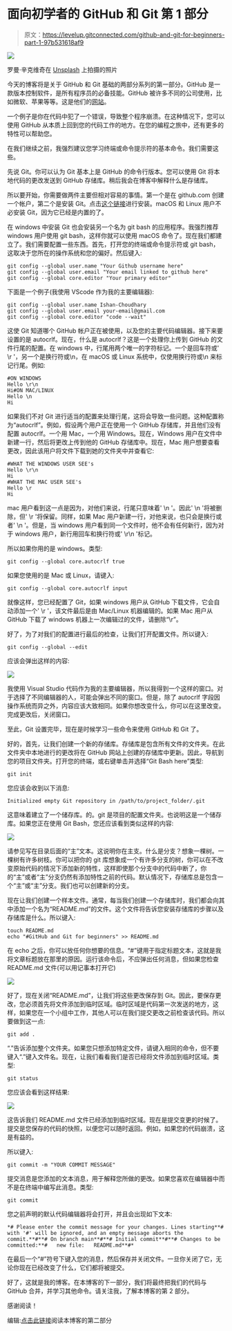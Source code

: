 # 面向初学者的 GitHub 和 Git 第 1 部分

> 原文：<https://levelup.gitconnected.com/github-and-git-for-beginners-part-1-97b531618af9>

![](img/985e0d7fa62381b55020a07e5aa5615d.png)

罗曼·辛克维奇在 [Unsplash](https://unsplash.com/s/photos/git?utm_source=unsplash&utm_medium=referral&utm_content=creditCopyText) 上拍摄的照片

今天的博客将是关于 GitHub 和 Git 基础的两部分系列的第一部分。GitHub 是一款版本控制软件，是所有程序员的必备技能。GitHub 被许多不同的公司使用，比如微软、苹果等等。这是他们的[网站](https://github.com/)。

一个例子是你在代码中犯了一个错误，导致整个程序崩溃。在这种情况下，您可以使用 GitHub 从本质上回到您的代码工作的地方。在您的编程之旅中，还有更多的特性可以帮助您。

在我们继续之前，我强烈建议您学习终端或命令提示符的基本命令。我们需要这些。

先说 Git。你可以认为 Git 基本上是 GitHub 的命令行版本。您可以使用 Git 将本地代码的更改发送到 GitHub 存储库。稍后我会在博客中解释什么是存储库。

所以要开始，你需要做两件主要但相对容易的事情。第一个是在 github.com 创建一个帐户，第二个是安装 Git。点击[这个链接](https://git-scm.com/downloads)进行安装。macOS 和 Linux 用户不必安装 Git，因为它已经是内置的了。

在 windows 中安装 Git 也会安装另一个名为 git bash 的应用程序。我强烈推荐 windows 用户使用 git bash，这样你就可以使用 macOS 命令了。现在我们都建立了。我们需要配置一些东西。首先，打开您的终端或命令提示符或 git bash，这取决于您所在的操作系统和您的偏好。然后键入:

```
git config --global user.name "Your Github username here"
git config --global user.email "Your email linked to github here"
git config --global core.editor "Your primary editor"
```

下面是一个例子(我使用 VScode 作为我的主要编辑器):

```
git config --global user.name Ishan-Choudhary
git config --global user.email your-email@gmail.com
git config --global core.editor "code --wait"
```

这使 Git 知道哪个 GitHub 帐户正在被使用，以及您的主要代码编辑器。接下来要设置的是 autocrlf。现在，什么是 autocrlf？这是一个处理你上传到 GitHub 的文件行尾的配置。在 windows 中，行尾用两个唯一的字符标记。一个是回车符或' \r '，另一个是换行符或\n，在 macOS 或 Linux 系统中，仅使用换行符或\n 来标记行尾。例如:

```
#ON WINDOWS
Hello \r\n
Hi#ON MAC/LINUX
Hello \n
Hi
```

如果我们不对 Git 进行适当的配置来处理行尾，这将会导致一些问题。这种配置称为“autocrlf”。例如，假设两个用户正在使用一个 GitHub 存储库，并且他们没有配置 autocrlf。一个用 Mac，一个用 Windows。现在，Windows 用户在文件中新建一行，然后将更改上传到他的 GitHub 存储库中。现在，Mac 用户想要查看更改，因此该用户将文件下载到她的文件夹中并查看它:

```
#WHAT THE WINDOWS USER SEE's
Hello \r\n
Hi
#WHAT THE MAC USER SEE's
Hello \r
Hi
```

mac 用户看到这一点是因为，对他们来说，行尾只意味着' \n '。因此' \n '将被删除，但' \r '将保留。同样，如果 Mac 用户新建一行，对他来说，也只会是换行或者' \n '。但是，当 windows 用户看到同一个文件时，他不会有任何新行，因为对于 windows 用户，新行用回车和换行符或' \r\n '标记。

所以如果你用的是 windows。类型:

```
git config --global core.autocrlf true
```

如果您使用的是 Mac 或 Linux，请键入:

```
git config --global core.autocrlf input
```

就像这样，您已经配置了 Git，如果 windows 用户从 GitHub 下载文件，它会自动添加一个' \r '，该文件最后是由 Mac/Linux 机器编辑的。如果 Mac 用户从 GitHub 下载了 windows 机器上一次编辑过的文件，请删除“\r”。

好了，为了对我们的配置进行最后的检查，让我们打开配置文件。所以键入:

```
git config --global --edit
```

应该会弹出这样的内容:

![](img/61ffa3c012d37b143b71442ddd2a72f5.png)

我使用 Visual Studio 代码作为我的主要编辑器，所以我得到一个这样的窗口。对于选择了不同编辑器的人，可能会弹出不同的窗口。但是，除了 autocrlf 字段因操作系统而异之外，内容应该大致相同。如果你想改变什么，你可以在这里改变。完成更改后，关闭窗口。

至此，Git 设置完毕，现在是时候学习一些命令来使用 GitHub 和 Git 了。

好的，首先，让我们创建一个新的存储库。存储库是包含所有文件的文件夹。在此文件夹中本地进行的更改将在 GitHub 网站上创建的存储库中更新。因此，导航到您的项目文件夹。打开您的终端，或右键单击并选择“Git Bash here”类型:

```
git init
```

您应该会收到以下消息:

```
Initialized empty Git repository in /path/to/project_folder/.git
```

这意味着建立了一个储存库。的。git 是项目的配置文件夹。也说明这是一个储存库。如果您正在使用 Git Bash，您还应该看到类似这样的内容:

![](img/065d8efcf24b9121e19c63d3761c0448.png)

请参见写在目录后面的“主”文本。这说明你在主支。什么是分支？想象一棵树。一棵树有许多树枝。你可以把你的 git 库想象成一个有许多分支的树，你可以在不改变原始代码的情况下添加新的特性，这样即使那个分支中的代码中断了，你的“主”或者“主”分支仍然有添加特性之前的代码。默认情况下，存储库总是包含一个“主”或“主”分支。我们也可以创建新的分支。

现在让我们创建一个样本文件。通常，每当我们创建一个存储库时，我们都会向其中添加一个名为“README.md”的文件。这个文件将告诉您安装存储库的步骤以及存储库是什么。所以键入:

```
touch README.md
echo "#GitHub and Git for beginners" >> README.md
```

在 echo 之后，你可以放任何你想要的信息。“#”键用于指定标题文本，这就是我将文章标题放在那里的原因。运行该命令后，不应弹出任何消息，但如果您检查 README.md 文件(可以用记事本打开它)

![](img/8bc5718418102a783c9f7eab978b3abd.png)

好了，现在关闭“README.md”，让我们将这些更改保存到 Git。因此，要保存更改，您必须首先将文件添加到临时区域。临时区域是代码第一次发送的地方，这样，如果您在一个小组中工作，其他人可以在我们提交更改之前检查该代码。所以要做到这一点:

```
git add .
```

“.”告诉添加整个文件夹。如果您只想添加特定文件，请键入相同的命令，但不要键入“.”键入文件名。现在，让我们看看我们是否已经将文件添加到临时区域。类型:

```
git status
```

您应该会看到这样结果:

![](img/edaddba89d744b48702d755012215733.png)

这告诉我们 README.md 文件已经添加到临时区域。现在是提交变更的时候了。提交是您保存的代码的快照，以便您可以随时返回。例如，如果您的代码崩溃，这是有益的。

所以键入:

```
git commit -m "YOUR COMMIT MESSAGE"
```

提交消息是您添加的文本消息，用于解释您所做的更改。如果您喜欢在编辑器中而不是在终端中编写此消息。类型:

```
git commit
```

您之前声明的默认代码编辑器将会打开，并且会出现如下文本:

```
*# Please enter the commit message for your changes. Lines starting**# with '#' will be ignored, and an empty message aborts the commit.**#**# On branch main**#**# Initial commit**#**# Changes to be committed:**#   new file:   README.md**#*
```

在最后一个“#”符号下键入您的消息，然后保存并关闭文件。一旦你关闭了它，无论你现在已经改变了什么，它们都将被提交。

好了，这就是我的博客。在本博客的下一部分，我们将最终把我们的代码与 GitHub 合并，并学习其他命令。请关注我，了解本博客的第 2 部分。

感谢阅读！

编辑:[点击此链接](/github-and-git-for-beginners-part2-3c732f93fbe3)阅读本博客的第二部分